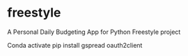 # freestyle
A Personal Daily Budgeting App for Python Freestyle project

Conda activate 
pip install gspread oauth2client
